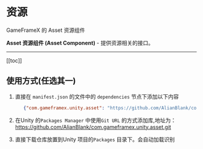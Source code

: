 # 资源

GameFrameX 的 Asset 资源组件

**Asset 资源组件 (Asset Component)** - 提供资源相关的接口。

---

[[toc]]

## 使用方式(任选其一)

1. 直接在 `manifest.json` 的文件中的 `dependencies` 节点下添加以下内容
   ```json
      {"com.gameframex.unity.asset": "https://github.com/AlianBlank/com.gameframex.unity.asset.git"}
    ```
2. 在Unity 的`Packages Manager` 中使用`Git URL`
   的方式添加库,地址为：https://github.com/AlianBlank/com.gameframex.unity.asset.git

3. 直接下载仓库放置到Unity 项目的`Packages` 目录下。会自动加载识别
